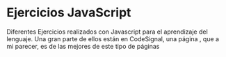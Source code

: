 # Ejercicios JavaScript
 Diferentes Ejercicios realizados con Javascript para el aprendizaje del lenguaje.
Una gran parte de ellos están en CodeSignal, una página , que a mi parecer, 
 es de las mejores de este tipo de páginas

